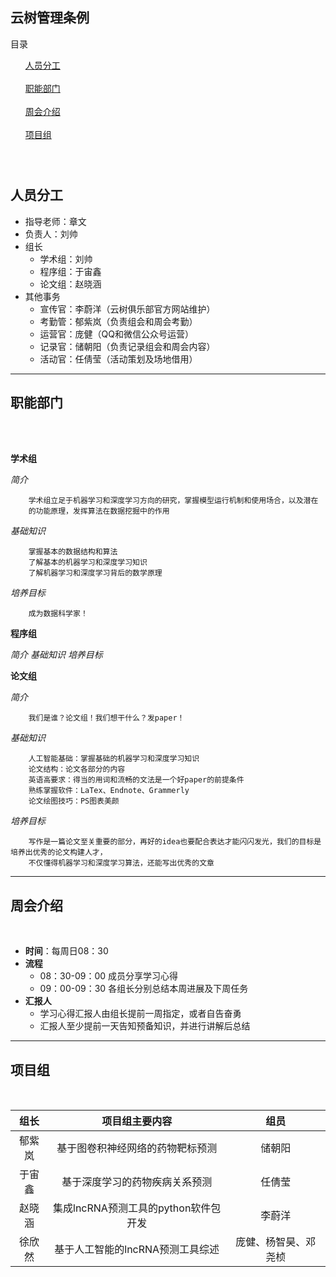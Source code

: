 云树管理条例
---
目录
<ol>
<a href="#personnel">人员分工</a><br><br>
<a href="#department">职能部门</a><br><br>
<a href="#weekly report">周会介绍</a><br><br>
<a href="#project">项目组</a><br><br>
</ol>

<a name="personnel" size="5"></a><br>
人员分工
---

 - 指导老师：章文
 - 负责人：刘帅
 - 组长
    - 学术组：刘帅
    - 程序组：于宙鑫    
    - 论文组：赵晓涵
 - 其他事务
    - 宣传官：李蔚洋（云树俱乐部官方网站维护）
    - 考勤管：郁紫岚（负责组会和周会考勤）
    - 运营官：庞健（QQ和微信公众号运营）
    - 记录官：储朝阳（负责记录组会和周会内容）
    - 活动官：任倩莹（活动策划及场地借用）

---
职能部门
---
<a name="department"></a><br><br>


**学术组** 
    
*简介*
        
        学术组立足于机器学习和深度学习方向的研究，掌握模型运行机制和使用场合，以及潜在
        的功能原理，发挥算法在数据挖掘中的作用

*基础知识*

        掌握基本的数据结构和算法 
        了解基本的机器学习和深度学习知识
        了解机器学习和深度学习背后的数学原理

*培养目标*

        成为数据科学家！    

**程序组**

*简介*
*基础知识*
*培养目标*

**论文组**

 *简介*

        我们是谁？论文组！我们想干什么？发paper！

*基础知识*

        人工智能基础：掌握基础的机器学习和深度学习知识
        论文结构：论文各部分的内容
        英语高要求：得当的用词和流畅的文法是一个好paper的前提条件
        熟练掌握软件：LaTex、Endnote、Grammerly
        论文绘图技巧：PS图表美颜

*培养目标*

        写作是一篇论文至关重要的部分，再好的idea也要配合表达才能闪闪发光，我们的目标是培养出优秀的论文构建人才，
        不仅懂得机器学习和深度学习算法，还能写出优秀的文章

---
周会介绍
---
<a name="weekly report"></a><br>

 - **时间**：每周日08：30
 - **流程**
    - 08：30-09：00  成员分享学习心得
    - 09：00-09：30  各组长分别总结本周进展及下周任务
 - **汇报人**
    - 学习心得汇报人由组长提前一周指定，或者自告奋勇
    - 汇报人至少提前一天告知预备知识，并进行讲解后总结
---
项目组
---
<a name="project"><font size="5"></font></a><br>

|组长|项目组主要内容|组员|
|:-----:|:-----------:|:----:|
|郁紫岚|基于图卷积神经网络的药物靶标预测|储朝阳|
|于宙鑫|基于深度学习的药物疾病关系预测|任倩莹|
|赵晓涵|集成lncRNA预测工具的python软件包开发|李蔚洋|
|徐欣然|基于人工智能的lncRNA预测工具综述|庞健、杨智昊、邓尧桢|
